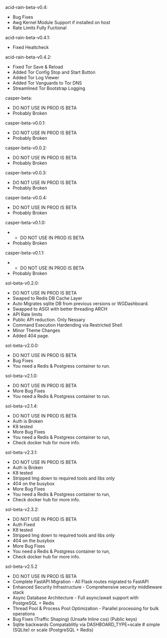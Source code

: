 acid-rain-beta-v0.4:
  - Bug Fixes
  - Awg Kernel Module Support if installed on host
  - Rate Limits Fully Fuctional

acid-rain-beta-v0.4.1:
  - Fixed Healtcheck

acid-rain-beta-v0.4.2:
  - Fixed Tor Save & Reload
  - Added Tor Config Stop and Start Button
  - Added Tor Log Viewer
  - Added Tor Vanguards to Tor DNS
  - Streamlined Tor Bootstrap Logging

casper-beta:
  - DO NOT USE IN PROD IS BETA
  - Probably Broken

casper-beta-v0.0.1:
  - DO NOT USE IN PROD IS BETA
  - Probably Broken

casper-beta-v0.0.2:
  - DO NOT USE IN PROD IS BETA
  - Probably Broken

casper-beta-v0.0.3:
  - DO NOT USE IN PROD IS BETA
  - Probably Broken

casper-beta-v0.0.4:
  - DO NOT USE IN PROD IS BETA
  - Probably Broken

casper-beta-v0.1.0:
  - - DO NOT USE IN PROD IS BETA
  - Probably Broken

casper-beta-v0.1.1:
  - - DO NOT USE IN PROD IS BETA
  - Probably Broken

sol-beta-v0.2.0:
  - DO NOT USE IN PROD IS BETA
  - Swaped to Redis DB Cache Layer
  - Auto Migrates sqlite DB from previous versions or       WGDashboard.
  - Swapped to ASGI with better threading ARCH
  - API Rate limits
  - Public API reduction. Only Nessary
  - Command Execution Hardending via Restricted Shell
  - Minor Theme Changes
  - Added 404 page.


sol-beta-v2.0.0:
  - DO NOT USE IN PROD IS BETA
  - Bug Fixes
  - You need a Redis & Postgress container to run.

sol-beta-v2.1.0:
  - DO NOT USE IN PROD IS BETA
  - More Bug Fixes
  - You need a Redis & Postgress container to run.

sol-beta-v2.1.4:
  - DO NOT USE IN PROD IS BETA
  - Auth is Broken
  - K8 tested
  - More Bug Fixes
  - You need a Redis & Postgress container to run,
  - Check docker hub for more info.

sol-beta-v2.3.1:
  - DO NOT USE IN PROD IS BETA
  - Auth is Broken
  - K8 tested
  - Stripped Img down to required tools and libs only
  - 404 on the busybox
  - More Bug Fixes
  - You need a Redis & Postgress container to run,
  - Check docker hub for more info.

sol-beta-v2.3.2:
  - DO NOT USE IN PROD IS BETA
  - Auth Fixed
  - K8 tested
  - Stripped Img down to required tools and libs only
  - 404 on the busybox
  - More Bug Fixes
  - You need a Redis & Postgress container to run,
  - Check docker hub for more info.

sol-beta-v2.5.2
  - DO NOT USE IN PROD IS BETA
  - Complete FastAPI Migration - All Flask routes migrated to FastAPI
  - Enhanced Security Infrastructure - Comprehensive security middleware stack
  - Async Database Architecture - Full async/await support with PostgreSQL + Redis
  - Thread Pool & Process Pool Optimization - Parallel processing for bulk operations
  - Bug Fixes (Traffic Shaping) (Unsafe Inline css) (Public keys)
  - Sqlite backwards Compatablitly via DASHBOARD_TYPE=scale  # simple (SQLite) or scale (PostgreSQL + Redis)



